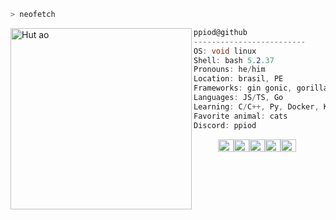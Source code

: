 ```zsh
> neofetch
```

<img align="left" src="https://i.pinimg.com/736x/f3/01/cb/f301cbd2a7681536675e04d3a211462f.jpg" alt="Hut ao" width="290" /> 

```csharp
ppiod@github
-------------------------
OS: void linux
Shell: bash 5.2.37 
Pronouns: he/him
Location: brasil, PE
Frameworks: gin gonic, gorilla, express
Languages: JS/TS, Go
Learning: C/C++, Py, Docker, Kubernetes
Favorite animal: cats
Discord: ppiod
```
<p align="left">
  &nbsp; &nbsp; &nbsp; &nbsp; &nbsp;
  <img alt="#474342" src="https://via.placeholder.com/15/474342/000000?text=+" width="25" height="20" /><img alt="#fbedf6" src="https://via.placeholder.com/15/fbedf6/000000?text=+" width="25" height="20" /><img alt="#c9594d" src="https://via.placeholder.com/15/c9594d/000000?text=+" width="25" height="20" /><img alt="#f8b9b2" src="https://via.placeholder.com/15/f8b9b2/000000?text=+" width="25" height="20" /><img alt="#ae9c9d" src="https://via.placeholder.com/15/ae9c9d/000000?text=+" width="25" height="20" />
</p>
